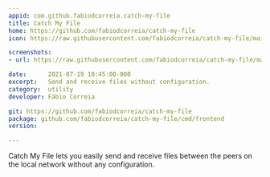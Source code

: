 ```yaml
---
appid: com.github.fabiodcorreia.catch-my-file
title: Catch My File
home: https://github.com/fabiodcorreia/catch-my-file
icon: https://raw.githubusercontent.com/fabiodcorreia/catch-my-file/main/assets/icons/icon-512.png

screenshots:
- url: https://raw.githubusercontent.com/fabiodcorreia/catch-my-file/main/assets/screenshots/prepar-for-sending.png

date:      2021-07-19 10:45:00-000
excerpt:   Send and receive files without configuration.
category:  utility
developer: Fábio Correia

git: https://github.com/fabiodcorreia/catch-my-file
package: github.com/fabiodcorreia/catch-my-file/cmd/frontend
version:

---
```


Catch My File lets you easily send and receive files between the peers on the local network without any configuration.

